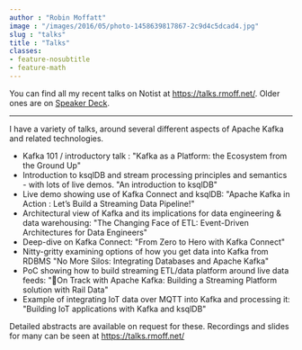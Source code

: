 ```yaml
---
author : "Robin Moffatt"
image : "/images/2016/05/photo-1458639817867-2c9d4c5dcad4.jpg"
slug : "talks"
title : "Talks"
classes:
- feature-nosubtitle
- feature-math
---
```


You can find all my recent talks on Notist at https://talks.rmoff.net/. Older ones are on [Speaker Deck](https://speakerdeck.com/rmoff/). 

---

I have a variety of talks, around several different aspects of Apache Kafka and related technologies. 

* Kafka 101 / introductory talk : "Kafka as a Platform: the Ecosystem from the Ground Up"
* Introduction to ksqlDB and stream processing principles and semantics - with lots of live demos. "An introduction to ksqlDB"
* Live demo showing use of Kafka Connect and ksqlDB: "Apache Kafka in Action : Let’s Build a Streaming Data Pipeline!"
* Architectural view of Kafka and its implications for data engineering & data warehousing: "The Changing Face of ETL: Event-Driven Architectures for Data Engineers"
* Deep-dive on Kafka Connect: "From Zero to Hero with Kafka Connect"
* Nitty-gritty examining options of how you get data into Kafka from RDBMS "No More Silos: Integrating Databases and Apache Kafka"
* PoC showing how to build streaming ETL/data platform around live data feeds: "🚂On Track with Apache Kafka: Building a Streaming Platform solution with Rail Data"
* Example of integrating IoT data over MQTT into Kafka and processing it: "Building IoT applications with Kafka and ksqlDB"

Detailed abstracts are available on request for these. Recordings and slides for many can be seen at https://talks.rmoff.net/

